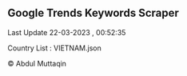 

## Google Trends Keywords Scraper 
 
Last Update 22-03-2023 , 00:52:35

Country List :
VIETNAM.json



© Abdul Muttaqin 
